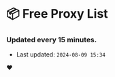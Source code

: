 # :package: Free Proxy List
### Updated every 15 minutes.

- Last updated: `2024-08-09 15:34`

:heart:
